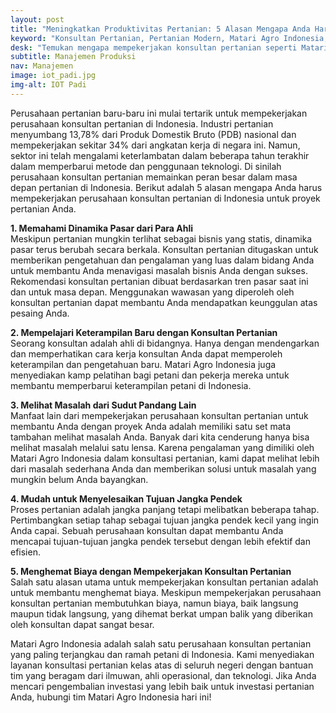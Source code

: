 ```yaml
---
layout: post
title: "Meningkatkan Produktivitas Pertanian: 5 Alasan Mengapa Anda Harus Menggunakan Konsultan Matari Agro Indonesia"
keyword: "Konsultan Pertanian, Pertanian Modern, Matari Agro Indonesia, Konsultasi Pertanian, Peningkatan Produktivitas Pertanian, Pertanian di Indonesia"
desk: "Temukan mengapa mempekerjakan konsultan pertanian seperti Matari Agro Indonesia dapat membawa perubahan besar dalam proyek pertanian Anda"
subtitle: Manajemen Produksi
nav: Manajemen
image: iot_padi.jpg
img-alt: IOT Padi
---
```


Perusahaan pertanian baru-baru ini mulai tertarik untuk mempekerjakan perusahaan konsultan pertanian di Indonesia. Industri pertanian menyumbang 13,78% dari Produk Domestik Bruto (PDB) nasional dan mempekerjakan sekitar 34% dari angkatan kerja di negara ini. Namun, sektor ini telah mengalami keterlambatan dalam beberapa tahun terakhir dalam memperbarui metode dan penggunaan teknologi. Di sinilah perusahaan konsultan pertanian memainkan peran besar dalam masa depan pertanian di Indonesia. Berikut adalah 5 alasan mengapa Anda harus mempekerjakan perusahaan konsultan pertanian di Indonesia untuk proyek pertanian Anda.

**1. Memahami Dinamika Pasar dari Para Ahli**  
Meskipun pertanian mungkin terlihat sebagai bisnis yang statis, dinamika pasar terus berubah secara berkala. Konsultan pertanian ditugaskan untuk memberikan pengetahuan dan pengalaman yang luas dalam bidang Anda untuk membantu Anda menavigasi masalah bisnis Anda dengan sukses. Rekomendasi konsultan pertanian dibuat berdasarkan tren pasar saat ini dan untuk masa depan. Menggunakan wawasan yang diperoleh oleh konsultan pertanian dapat membantu Anda mendapatkan keunggulan atas pesaing Anda.

**2. Mempelajari Keterampilan Baru dengan Konsultan Pertanian**  
Seorang konsultan adalah ahli di bidangnya. Hanya dengan mendengarkan dan memperhatikan cara kerja konsultan Anda dapat memperoleh keterampilan dan pengetahuan baru. Matari Agro Indonesia juga menyediakan kamp pelatihan bagi petani dan pekerja mereka untuk membantu memperbarui keterampilan petani di Indonesia.

**3. Melihat Masalah dari Sudut Pandang Lain**  
Manfaat lain dari mempekerjakan perusahaan konsultan pertanian untuk membantu Anda dengan proyek Anda adalah memiliki satu set mata tambahan melihat masalah Anda. Banyak dari kita cenderung hanya bisa melihat masalah melalui satu lensa. Karena pengalaman yang dimiliki oleh Matari Agro Indonesia dalam konsultasi pertanian, kami dapat melihat lebih dari masalah sederhana Anda dan memberikan solusi untuk masalah yang mungkin belum Anda bayangkan.

**4. Mudah untuk Menyelesaikan Tujuan Jangka Pendek**  
Proses pertanian adalah jangka panjang tetapi melibatkan beberapa tahap. Pertimbangkan setiap tahap sebagai tujuan jangka pendek kecil yang ingin Anda capai. Sebuah perusahaan konsultan dapat membantu Anda mencapai tujuan-tujuan jangka pendek tersebut dengan lebih efektif dan efisien.

**5. Menghemat Biaya dengan Mempekerjakan Konsultan Pertanian**  
Salah satu alasan utama untuk mempekerjakan konsultan pertanian adalah untuk membantu menghemat biaya. Meskipun mempekerjakan perusahaan konsultan pertanian membutuhkan biaya, namun biaya, baik langsung maupun tidak langsung, yang dihemat berkat umpan balik yang diberikan oleh konsultan dapat sangat besar.

Matari Agro Indonesia adalah salah satu perusahaan konsultan pertanian yang paling terjangkau dan ramah petani di Indonesia. Kami menyediakan layanan konsultasi pertanian kelas atas di seluruh negeri dengan bantuan tim yang beragam dari ilmuwan, ahli operasional, dan teknologi. Jika Anda mencari pengembalian investasi yang lebih baik untuk investasi pertanian Anda, hubungi tim Matari Agro Indonesia hari ini!
